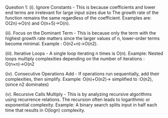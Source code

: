 Question 1:
(i). Ignore Constants - This is because coefficients and lower end terms are irrelevant for large input sizes due to The growth rate of the function remains the same regardless of the coefficient.
 Examples are: O(2n)→O(n) and O(n+5)→O(n).
 
 (ii). Focus on the Dominant Term - This is because only the term with the highest growth rate matters since the larger values of n, lower-order terms become minimal.
Example : O(n2+n)→O(n2).

(iii). Iterative Loops - A single loop iterating n times is O(n).
Example: Nested loops multiply complexities depending on the number of iterations : O(n×n)→O(n2

(iv). Consecutive Operations Add - If operations run sequentially, add their complexities, then simplify.
   Example: O(n)+O(n2)→ simplified to :O(n2), (since n2 dominates)
   
(v). Recursive Calls Multiply - This is by analyzing recursive algorithms using recurrence relations. The recursion often leads to logarithmic or exponential complexity.
Example: A binary search splits input in half each time that results in O(logn) complexity.
